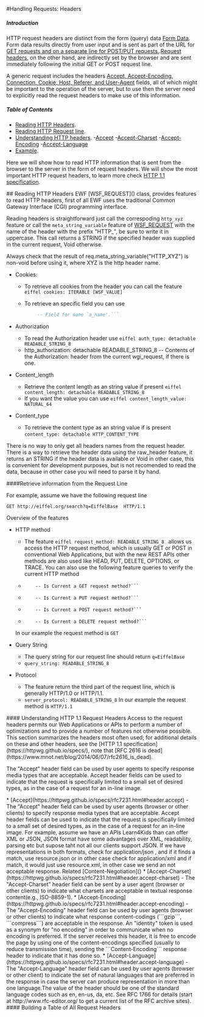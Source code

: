 
#Handling Requests: Headers

##### Introduction
HTTP request headers are distinct from the form (query) data [Form Data]().
Form data results directly from user input and is sent as part of the URL for [GET requests and on a separate line for POST/PUT requests.](https://httpwg.github.io/specs/rfc7230.html#http.message).[Request headers](https://httpwg.github.io/specs/rfc7231.html#request.header.fields), on the other hand, are indirectly set by the browser and are sent immediately following the initial GET or POST request line. 

A generic request includes the headers [Accept, Accept-Encoding, Connection, Cookie, Host, Referer, and User-Agent](https://httpwg.github.io/specs/rfc7231.html#request.header)   fields, all of which might be important to the operation of the server, but to use then the server need to explicitly read the request headers to make use of this information.

##### Table of Contents  
- [Reading HTTP Headers](#read_header).
- [Reading HTTP Request line](#read_line).
- [Understanding HTTP headers](#understand).
	-[Accept](#accept)
	-[Accept-Charset](#accept_charset)
	-[Accept-Encoding](#accept_encoding)
	-[Accept-Language](#accept_language)
- [Example](#example).


Here we will show how to read HTTP information that is sent from the browser to the server in the form of request headers.
We will show the most important HTTP request headers, to learn more check [HTTP 1.1 specification](https://httpwg.github.io/specs/).

<a name="read_header"/>
## Reading HTTP Headers
EWF [WSF_REQUEST]() class, provides features to read HTTP headers, first of all EWF uses the traditional Common Gateway Interface (CGI) programming interface.

Reading headers is straightforward just call the correspoding ```http_xyz``` feature or call the ```meta_string_variable``` feature of [WSF_REQUEST]() with the name of the header with the prefix "HTTP_", be sure to write it in uppercase. This call returns a STRING if the specified header was supplied in the current request, Void otherwise. 

Always check that the result of req.meta_string_variable("HTTP_XYZ") is non-void before using it, where XYZ is the http header name.


* Cookies:
	- To retrieve all cookies from the header you can call the feature 
	```eiffel cookies: ITERABLE [WSF_VALUE]```

	- To retrieve an specific field you can use
	```eiffel cookie (a_name: READABLE_STRING_GENERAL): detachable WSF_VALUE
			-- Field for name `a_name'.```

* Authorization
	- To read the Authorization header use ```eiffel auth_type: detachable READABLE_STRING_8 ```
	- http_authorization: detachable READABLE_STRING_8
			-- Contents of the Authorization: header from the current wgi_request, if there is one.

* Content_length
	- Retrieve the content length as an string value if present
	  ```eiffel content_length: detachable READABLE_STRING_8```
	- If you want the value you can use ```eiffel content_length_value: NATURAL_64``` 

* Content_type
	- To retrieve the content type as an string value if is present
		```content_type: detachable HTTP_CONTENT_TYPE```


There is no way to only get all headers names from the request header.
There is a way to retrieve the header data using the raw_header feature, it returns an STRING if the header data is available or Void in other case, this is convenient
for development purposes, but is not recomended to read the data, because in other case you will need to parse it by hand.

<a name="read_line"/>
####Retrieve information from the Request Line

For example, assume we have the following request line

	GET http://eiffel.org/search?q=EiffelBase  HTTP/1.1

Overview of the features

* HTTP method 
	- The feature ```eiffel request_method: READABLE_STRING_8 ``` allows us access the HTTP request  method, which is usually GET or POST in conventional Web Applications,
		but with the new REST APIs other methods are also used like HEAD, PUT, DELETE, OPTIONS, or TRACE. 
	You can also use the following feature queries to verify the current HTTP method
	- 	```is_get_request_method: BOOLEAN
			-- Is Current a GET request method?```
	- 	```is_put_request_method: BOOLEAN
			-- Is Current a PUT request method?```
	-	```is_post_request_method: BOOLEAN
			-- Is Current a POST request method?```
	-	```is_delete_request_method: BOOLEAN
			-- Is Current a DELETE request method?```

	In our example the request method is ```GET```		
	
 * Query String
 	- The query string for our request line should return ```q=EiffelBase```
 	- ```query_string: READABLE_STRING_8```

 * Protocol 
 	- The feature return the third part of the request line,
		which is generally HTTP/1.0 or HTTP/1.1.
	- ```server_protocol: READABLE_STRING_8```
    In our example the request method is ```HTTP/1.1```		


<a name="understand"/>
#### Understanding HTTP 1.1 Request Headers
Access to the request headers permits our Web Applications or APIs to perform a number of optimizations and to provide a number of features not otherwise possible. This section summarizes the headers most often used; for additional details on these and other headers, see the [HTTP 1.1 specification](https://httpwg.github.io/specs/), note that [RFC 2616 is dead](https://www.mnot.net/blog/2014/06/07/rfc2616_is_dead).

The "Accept" header field can be used by user agents to specify response media types that are acceptable. Accept header fields can be used to indicate that the request is specifically limited to a small set of desired types, as in the case of a request for an in-line image.

<a name="accept"/>
 * [Accept](https://httpwg.github.io/specs/rfc7231.html#header.accept)
 	- The "Accept" header field can be used by user agents (browser or other clients) to specify response media types that are acceptable. Accept header fields can be used to indicate that the request is specifically limited to a small set of desired types, as in the case of a request for an in-line image.
 	For example, assume we have an APIs Learn4Kids than can offer XML or JSON, JSON format have some advantages over XML, readability, parsing etc but supose taht not all our clients support JSON. If we have representations in both formats, check for application/json , and if it finds a match, use resource.json or in other case check for application/xml and if match, it would just use resource.xml, in other case we send an not acceptable response. Related [Content-Negotiation]()

<a name="accept_charset"/>
 * [Accept-Charset](https://httpwg.github.io/specs/rfc7231.html#header.accept-charset)
	- The "Accept-Charset" header field can be sent by a user agent (browser or other clients) to indicate what charsets are acceptable in textual response content(e.g., ISO-8859-1).

<a name="accept_encoding"/>
 * [Accept-Encoding](https://httpwg.github.io/specs/rfc7231.html#header.accept-encoding)
	- The "Accept-Encoding" header field can be used by user agents (browser or other clients) to indicate what response content-codings (```gzip```, ```compress```) are acceptable in the response. An "identity" token is used as a synonym for "no encoding" in order to communicate when no encoding is preferred. If the server receives this header, it is free to encode the page by using one of the content-encodings specified (usually to reduce transmission time), sending the ```Content-Encoding``` response header to indicate that it has done so.

<a name="accept_language"/>
 * [Accept-Language](https://httpwg.github.io/specs/rfc7231.html#header.accept-language)
 	- The "Accept-Language" header field can be used by user agents (browser or other client) to indicate the set of natural languages that are preferred in the response in case  the server can produce representation in more than one language.The value of the header should be one of the standard language codes such as en, en-us, da, etc. See RFC 1766 for details (start at http://www.rfc-editor.org/ to get a current list of the RFC archive sites).


<a name="example"/>
#### Building a Table of All Request Headers



